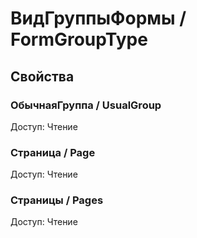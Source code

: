# ВидГруппыФормы / FormGroupType

## Свойства
    
### ОбычнаяГруппа / UsualGroup
Доступ: Чтение

### Страница / Page
Доступ: Чтение

### Страницы / Pages
Доступ: Чтение

    